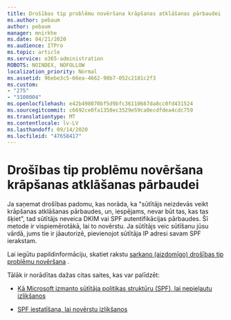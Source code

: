 ```yaml
---
title: Drošības tip problēmu novēršana krāpšanas atklāšanas pārbaudei
ms.author: pebaum
author: pebaum
manager: mnirkhe
ms.date: 04/21/2020
ms.audience: ITPro
ms.topic: article
ms.service: o365-administration
ROBOTS: NOINDEX, NOFOLLOW
localization_priority: Normal
ms.assetid: 96ebe3c5-66ea-4662-98b7-052c2181c2f3
ms.custom:
- "275"
- "3100004"
ms.openlocfilehash: e42b498070bf5d9bfc36110667da8cc0fd431524
ms.sourcegitcommit: c6692ce0fa1358ec3529e59ca0ecdfdea4cdc759
ms.translationtype: MT
ms.contentlocale: lv-LV
ms.lasthandoff: 09/14/2020
ms.locfileid: "47658417"
---
```

# <a name="troubleshooting-the-safety-tip-for-fraud-detection-checks"></a>Drošības tip problēmu novēršana krāpšanas atklāšanas pārbaudei

Ja saņemat drošības padomu, kas norāda, ka "sūtītājs neizdevās veikt krāpšanas atklāšanas pārbaudes, un, iespējams, nevar būt tas, kas tas šķiet", tad sūtītājs neveica DKIM vai SPF autentifikācijas pārbaudes. Šī metode ir vispiemērotākā, lai to novērstu. Ja sūtītājs veic sūtīšanu jūsu vārdā, jums tie ir jāautorizē, pievienojot sūtītāja IP adresi savam SPF ierakstam.
  
Lai iegūtu papildinformāciju, skatiet rakstu [sarkano (aizdomīgo) drošības tip problēmu novēršana](https://blogs.msdn.microsoft.com/tzink/2016/11/02/troubleshooting-the-red-suspicious-safety-tip-for-fraud-detection-checks/) .
  
Tālāk ir norādītas dažas citas saites, kas var palīdzēt:
  
- [Kā Microsoft izmanto sūtītāja politikas struktūru (SPF), lai nepieļautu izlikšanos](https://docs.microsoft.com/microsoft-365/security/office-365-security/how-office-365-uses-spf-to-prevent-spoofing)

- [SPF iestatīšana, lai novērstu izlikšanos](https://docs.microsoft.com/microsoft-365/security/office-365-security/set-up-spf-in-office-365-to-help-prevent-spoofing)
